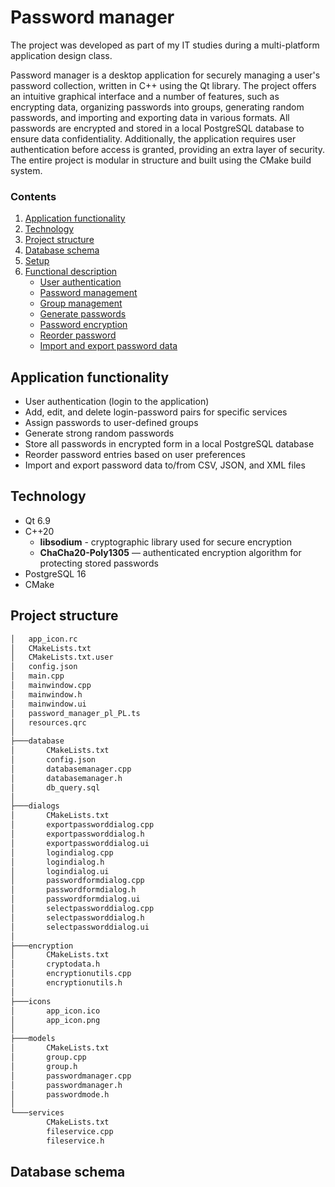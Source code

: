 # Password manager
The project was developed as part of my IT studies during a multi-platform application design class.

Password manager is a desktop application for securely managing a user's password collection, written in C++ using the Qt library. 
The project offers an intuitive graphical interface and a number of features, such as encrypting data, organizing passwords into groups, generating random passwords, 
and importing and exporting data in various formats.
All passwords are encrypted and stored in a local PostgreSQL database to ensure data confidentiality. 
Additionally, the application requires user authentication before access is granted, providing an extra layer of security.
The entire project is modular in structure and built using the CMake build system.

### Contents
1. [Application functionality](#application-functionality)
2. [Technology](#technology)
3. [Project structure](#project-structure)
4. [Database schema](#database-schema)
5. [Setup](#setup)
6. [Functional description](#functional-description)
   - [User authentication](#user-authentication)
   - [Password management](#password-management)
   - [Group management](#group-management)
   - [Generate passwords](#generate-passwords)
   - [Password encryption](#password-encryption)
   - [Reorder password](#reorder-password)
   - [Import and export password data](#import-and-export-password-data)
  
## Application functionality
- User authentication (login to the application)
- Add, edit, and delete login-password pairs for specific services
- Assign passwords to user-defined groups
- Generate strong random passwords
- Store all passwords in encrypted form in a local PostgreSQL database
- Reorder password entries based on user preferences
- Import and export password data to/from CSV, JSON, and XML files

## Technology
- Qt 6.9
- C++20
  - __libsodium__ - cryptographic library used for secure encryption
  - __ChaCha20-Poly1305__ — authenticated encryption algorithm for protecting stored passwords
- PostgreSQL 16
- CMake

## Project structure
```bash
│   app_icon.rc
│   CMakeLists.txt
│   CMakeLists.txt.user
│   config.json
│   main.cpp
│   mainwindow.cpp
│   mainwindow.h
│   mainwindow.ui
│   password_manager_pl_PL.ts
│   resources.qrc
│
├───database
│       CMakeLists.txt
│       config.json
│       databasemanager.cpp
│       databasemanager.h
│       db_query.sql
│
├───dialogs
│       CMakeLists.txt
│       exportpassworddialog.cpp
│       exportpassworddialog.h
│       exportpassworddialog.ui
│       logindialog.cpp
│       logindialog.h
│       logindialog.ui
│       passwordformdialog.cpp
│       passwordformdialog.h
│       passwordformdialog.ui
│       selectpassworddialog.cpp
│       selectpassworddialog.h
│       selectpassworddialog.ui
│
├───encryption
│       CMakeLists.txt
│       cryptodata.h
│       encryptionutils.cpp
│       encryptionutils.h
│
├───icons
│       app_icon.ico
│       app_icon.png
│
├───models
│       CMakeLists.txt
│       group.cpp
│       group.h
│       passwordmanager.cpp
│       passwordmanager.h
│       passwordmode.h
│
└───services
        CMakeLists.txt
        fileservice.cpp
        fileservice.h
```

## Database schema
